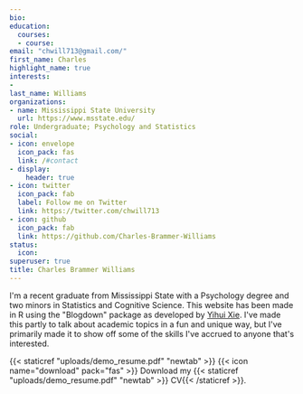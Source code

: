 ```yaml
---
bio: 
education:
  courses:
  - course: 
email: "chwill713@gmail.com/"
first_name: Charles
highlight_name: true
interests:
- 
last_name: Williams
organizations:
- name: Mississippi State University
  url: https://www.msstate.edu/
role: Undergraduate; Psychology and Statistics
social:
- icon: envelope
  icon_pack: fas
  link: /#contact
- display:
    header: true
- icon: twitter
  icon_pack: fab
  label: Follow me on Twitter
  link: https://twitter.com/chwill713
- icon: github
  icon_pack: fab
  link: https://github.com/Charles-Brammer-Williams
status:
  icon: 
superuser: true
title: Charles Brammer Williams
---
```


I'm a recent graduate from Mississippi State with a Psychology degree and two minors in Statistics and Cognitive Science. This website has been made in R using the "Blogdown" package as developed by [Yihui Xie](https://yihui.org/). I've made this partly to talk about academic topics in a fun and unique way, but I've primarily made it to show off some of the skills I've accrued to anyone that's interested. 

{{< staticref "uploads/demo_resume.pdf" "newtab" >}} {{< icon name="download" pack="fas" >}} Download my {{< staticref "uploads/demo_resume.pdf" "newtab" >}} CV{{< /staticref >}}.